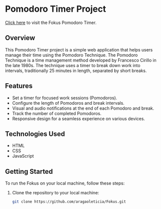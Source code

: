 # Pomodoro Timer Project

<a href="https://fokus-pomodoro-timer.vercel.app/" target="_blank">Click here</a> to visit the Fokus Pomodoro Timer.


## Overview

This Pomodoro Timer project is a simple web application that helps users manage their time using the Pomodoro Technique. 
The Pomodoro Technique is a time management method developed by Francesco Cirillo in the late 1980s. The technique uses a timer to break down work into intervals, traditionally 25 minutes in length, separated by short breaks.


## Features

- Set a timer for focused work sessions (Pomodoros).
- Configure the length of Pomodoros and break intervals.
- Visual and audio notifications at the end of each Pomodoro and break.
- Track the number of completed Pomodoros.
- Responsive design for a seamless experience on various devices.

## Technologies Used

- HTML
- CSS
- JavaScript

## Getting Started

To run the Fokus on your local machine, follow these steps:

1. Clone the repository to your local machine:

   ```bash
   git clone https://github.com/aragaoleticia/Fokus.git
